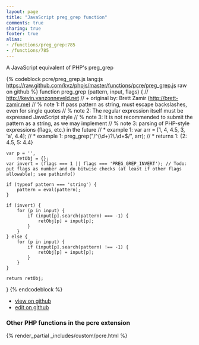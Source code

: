 ```yaml
---
layout: page
title: "JavaScript preg_grep function"
comments: true
sharing: true
footer: true
alias:
- /functions/preg_grep:785
- /functions/785
---
```

<!-- Generated by Rakefile:build -->
A JavaScript equivalent of PHP's preg_grep

{% codeblock pcre/preg_grep.js lang:js https://raw.github.com/kvz/phpjs/master/functions/pcre/preg_grep.js raw on github %}
function preg_grep (pattern, input, flags) {
    // http://kevin.vanzonneveld.net
    // +   original by: Brett Zamir (http://brett-zamir.me)
    // %          note 1: If pass pattern as string, must escape backslashes, even for single quotes
    // %          note 2: The regular expression itself must be expressed JavaScript style
    // %          note 3: It is not recommended to submit the pattern as a string, as we may implement
    // %          note 3:   parsing of PHP-style expressions (flags, etc.) in the future
    // *     example 1: var arr = [1, 4, 4.5, 3, 'a', 4.4];
    // *     example 1: preg_grep("/^(\\d+)?\\.\\d+$/", arr);
    // *     returns 1: {2: 4.5, 5: 4.4}

    var p = '',
        retObj = {};
    var invert = (flags === 1 || flags === 'PREG_GREP_INVERT'); // Todo: put flags as number and do bitwise checks (at least if other flags allowable); see pathinfo()

    if (typeof pattern === 'string') {
        pattern = eval(pattern);
    }

    if (invert) {
        for (p in input) {
            if (input[p].search(pattern) === -1) {
                retObj[p] = input[p];
            }
        }
    } else {
        for (p in input) {
            if (input[p].search(pattern) !== -1) {
                retObj[p] = input[p];
            }
        }
    }

    return retObj;
}
{% endcodeblock %}

 - [view on github](https://github.com/kvz/phpjs/blob/master/functions/pcre/preg_grep.js)
 - [edit on github](https://github.com/kvz/phpjs/edit/master/functions/pcre/preg_grep.js)

### Other PHP functions in the pcre extension
{% render_partial _includes/custom/pcre.html %}
